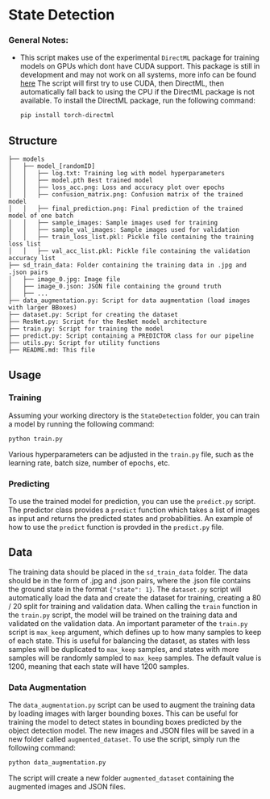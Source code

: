 # State Detection

### General Notes:
- This script makes use of the experimental `DirectML` package for training models on GPUs which dont have CUDA support. This package is still in development and may not work on all systems, more info can be found [here](https://learn.microsoft.com/en-us/windows/ai/directml/gpu-pytorch-windows)
The script will first try to use CUDA, then DirectML, then automatically fall back to using the CPU if the DirectML package is not available.
    To install the DirectML package, run the following command:
    ```bash
    pip install torch-directml
    ```

<!-- Structure -->
## Structure
``` 
├── models
│   ├── model_[randomID]
│   │   ├── log.txt: Training log with model hyperparameters
│   │   ├── model.pth Best trained model
│   │   ├── loss_acc.png: Loss and accuracy plot over epochs
│   │   ├── confusion_matrix.png: Confusion matrix of the trained model
│   │   ├── final_prediction.png: Final prediction of the trained model of one batch
│   │   ├── sample_images: Sample images used for training
│   │   ├── sample_val_images: Sample images used for validation
│   │   ├── train_loss_list.pkl: Pickle file containing the training loss list
│   │   ├── val_acc_list.pkl: Pickle file containing the validation accuracy list
├── sd_train_data: Folder containing the training data in .jpg and .json pairs
│   ├── image_0.jpg: Image file
│   ├── image_0.json: JSON file containing the ground truth
│   ├── ...
├── data_augmentation.py: Script for data augmentation (load images with larger BBoxes)
├── dataset.py: Script for creating the dataset
├── ResNet.py: Script for the ResNet model architecture
├── train.py: Script for training the model
├── predict.py: Script containing a PREDICTOR class for our pipeline
├── utils.py: Script for utility functions
├── README.md: This file
```

<!-- Usage -->
## Usage

### Training

Assuming your working directory is the `StateDetection` folder, you can train a model by running the following command:
```bash
python train.py
```
Various hyperparameters can be adjusted in the `train.py` file, such as the learning rate, batch size, number of epochs, etc.

### Predicting

To use the trained model for prediction, you can use the `predict.py` script. The predictor class provides a `predict` function which takes a list of images as input and returns the predicted states and probabilities. An example of how to use the `predict` function is provded in the `predict.py` file.

<!-- Data -->
## Data

The training data should be placed in the `sd_train_data` folder. The data should be in the form of .jpg and .json pairs, where the .json file contains the ground state in the format ``{"state": 1}``. The `dataset.py` script will automatically load the data and create the dataset for training, creating a 80 / 20 split for training and validation data. When calling the `train` function in the `train.py` script, the model will be trained on the training data and validated on the validation data. An important parameter of the `train.py` script is ``max_keep`` argument, which defines up to how many samples to keep of each state. This is useful for balancing the dataset, as states with less samples will be duplicated to ``max_keep`` samples, and states with more samples will be randomly sampled to ``max_keep`` samples.
The default value is 1200, meaning that each state will have 1200 samples.

### Data Augmentation

The `data_augmentation.py` script can be used to augment the training data by loading images with larger bounding boxes. This can be useful for training the model to detect states in bounding boxes predicted by the object detection model. The new images and JSON files will be saved in a new folder called `augmented_dataset`. To use the script, simply run the following command:
```bash 
python data_augmentation.py
```
The script will create a new folder `augmented_dataset` containing the augmented images and JSON files.